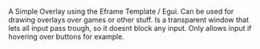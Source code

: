 A Simple Overlay using the Eframe Template / Egui. Can be used for drawing overlays over games or other stuff. Is a transparent window that lets all input pass trough, so it doesnt block any input. Only allows input if hovering over buttons for example.